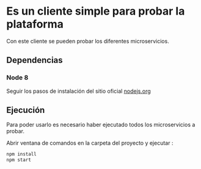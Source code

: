 # Es un cliente simple para probar la plataforma

Con este cliente se pueden probar los diferentes microservicios.

## Dependencias

### Node 8

Seguir los pasos de instalación del sitio oficial [nodejs.org](https://nodejs.org/en/)

## Ejecución

Para poder usarlo es necesario haber ejecutado todos los microservicios a probar.

Abrir ventana de comandos en la carpeta del proyecto y ejecutar :

```bash
npm install
npm start
```
